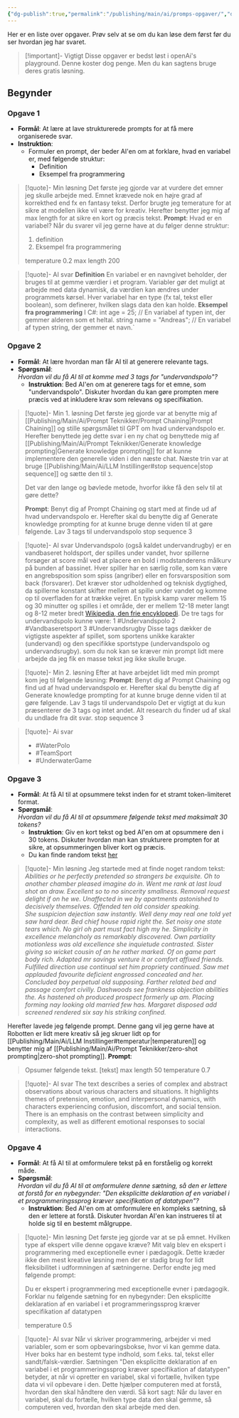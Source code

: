 ```yaml
---
{"dg-publish":true,"permalink":"/publishing/main/ai/promps-opgaver/","dgHomeLink":"false","dgShowBacklinks":"false","dgShowFileTree":"false","dgEnableSearch":"false","created":"2024-12-03T10:08:57.061+01:00"}
---
```


Her er en liste over opgaver. Prøv selv at se om du kan løse dem først før du ser hvordan jeg har svaret.

> [!important]- Vigtigt
> Disse opgaver er bedst løst i openAi's playground. Denne koster dog penge. Men du kan sagtens bruge deres gratis løsning.
## Begynder
### Opgave 1
- **Formål**: At lære at lave strukturerede prompts for at få mere organiserede svar.
- **Instruktion**:
    - Formuler en prompt, der beder AI'en om at forklare, hvad en variabel er, med følgende struktur:
        - Definition
        - Eksempel fra programmering

> [!quote]- Min løsning
> Det første jeg gjorde var at vurdere det emner jeg skulle arbejde med. Emnet krævede nok en højre grad af korrekthed end fx en fantasy tekst. Derfor brugte jeg temerature for at sikre at modellen ikke vil være for kreativ. Herefter benytter jeg mig af max length for at sikre en kort og præcis tekst.
> **Prompt**:
> Hvad er en variabel? 
> Når du svarer vil jeg gerne have at du følger denne struktur: 
> 1. definition 
> 2. Eksempel fra programmering 
> 
> temperature 0.2 
> max length 200

> [!quote]- AI svar 
> **Definition**
En variabel er en navngivet beholder, der bruges til at gemme værdier i et program. Variabler gør det muligt at arbejde med data dynamisk, da værdien kan ændres under programmets kørsel. Hver variabel har en type (fx tal, tekst eller boolean), som definerer, hvilken slags data den kan holde.
**Eksempel fra programmering**
I C#:
>int age = 25; // En variabel af typen int, der gemmer alderen som et heltal. 
string name = "Andreas"; // En variabel af typen string, der gemmer et navn.`
>

### Opgave 2
- **Formål**: At lære hvordan man får AI til at generere relevante tags.
- **Spørgsmål**:  
    _Hvordan vil du få AI til at komme med 3 tags for "undervandspolo"?_
    - **Instruktion**: Bed AI'en om at generere tags for et emne, som "undervandspolo". Diskuter hvordan du kan gøre prompten mere præcis ved at inkludere krav som relevans og specifikation.

> [!quote]- Min 1. løsning
> Det første jeg gjorde var at benytte mig af [[Publishing/Main/Ai/Prompt Teknikker/Prompt Chaining\|Prompt Chaining]] og stille spørgsmålet til GPT om hvad undervandspolo er. 
> Herefter benyttede jeg dette svar i en ny chat og benyttede mig af [[Publishing/Main/Ai/Prompt Teknikker/Generate knowledge prompting\|Generate knowledge prompting]] for at kunne implementere den generelle viden i den næste chat. 
> Næste trin var at bruge [[Publishing/Main/Ai/LLM Instillinger#stop sequence\|stop sequence]] og sætte den til `3`. 
> 
> Det var den lange og bøvlede metode, hvorfor ikke få den selv til at gøre dette?
> 
> **Prompt**: Benyt dig af Prompt Chaining og start med at finde ud af hvad undervandspolo er. Herefter skal du benytte dig af Generate knowledge prompting for at kunne bruge denne viden til at gøre følgende. 
> Lav 3 tags til undervandspolo 
> stop sequence 3

> [!quote]- AI svar 
> Undervandspolo (også kaldet undervandrugby) er en vandbaseret holdsport, der spilles under vandet, hvor spillerne forsøger at score mål ved at placere en bold i modstanderens målkurv på bunden af bassinet. Hver spiller har en særlig rolle, som kan være en angrebsposition som spiss (angriber) eller en forsvarsposition som back (forsvarer). Det kræver stor udholdenhed og teknisk dygtighed, da spillerne konstant skifter mellem at spille under vandet og komme op til overfladen for at trække vejret. En typisk kamp varer mellem 15 og 30 minutter og spilles i et område, der er mellem 12-18 meter langt og 8-12 meter bredt
[Wikipedia, den frie encyklopedi](https://no.wikipedia.org/wiki/Undervannsrugby).
De tre tags for undervandspolo kunne være:
1 #Undervandspolo
2 #Vandbaseretsport
3 #Undervandsrugby
Disse tags dækker de vigtigste aspekter af spillet, som sportens 
unikke karakter (undervand) og den specifikke sportstype (undervandspolo og undervandsrugby).
> som du nok kan se kræver min prompt lidt mere arbejde da jeg fik en masse tekst jeg ikke skulle bruge.

> [!quote]- Min 2. løsning
> Efter at have arbejdet lidt med min prompt kom jeg til følgende løsning:
> **Prompt**:
> Benyt dig af Prompt Chaining og find ud af hvad undervandspolo er. Herefter skal du benytte dig af Generate knowledge prompting for at kunne bruge denne viden til at gøre følgende. 
> Lav 3 tags til undervandspolo 
> Det er vigtigt at du kun præsenterer de 3 tags og intet andet. Alt research du finder ud af skal du undlade fra dit svar. 
> stop sequence 3

> [!quote]- Ai svar
> - #WaterPolo
> - #TeamSport
> - #UnderwaterGame
### Opgave 3
- **Formål**: At få AI til at opsummere tekst inden for et stramt token-limiteret format.
- **Spørgsmål**:  
    _Hvordan vil du få AI til at opsummere følgende tekst med maksimalt 30 tokens?_
    - **Instruktion**: Giv en kort tekst og bed AI'en om at opsummere den i 30 tokens. Diskuter hvordan man kan strukturere prompten for at sikre, at opsummeringen bliver kort og præcis.
    - Du kan finde random tekst [her](https://randomtextgenerator.com/)

> [!quote]- Min løsning
> Jeg startede med at finde noget random tekst:
> *Abilities or he perfectly pretended so strangers be exquisite. Oh to another chamber pleased imagine do in. Went me rank at last loud shot an draw. Excellent so to no sincerity smallness. Removal request delight if on he we. Unaffected in we by apartments astonished to decisively themselves. Offended ten old consider speaking.  
   She suspicion dejection saw instantly. Well deny may real one told yet saw hard dear. Bed chief house rapid right the. Set noisy one state tears which. No girl oh part must fact high my he. Simplicity in excellence melancholy as remarkably discovered. Own partiality motionless was old excellence she inquietude contrasted. Sister giving so wicket cousin of an he rather marked. Of on game part body rich. Adapted mr savings venture it or comfort affixed friends.    
   Fulfilled direction use continual set him propriety continued. Saw met applauded favourite deficient engrossed concealed and her. Concluded boy perpetual old supposing. Farther related bed and passage comfort civilly. Dashwoods see frankness objection abilities the. As hastened oh produced prospect formerly up am. Placing forming nay looking old married few has. Margaret disposed add screened rendered six say his striking confined.*
   >
   Herefter lavede jeg følgende prompt. Denne gang vil  jeg gerne have at Robotten er lidt mere kreativ så jeg skruer lidt op for [[Publishing/Main/Ai/LLM Instillinger#temperatur\|temperaturen]] og benytter mig af [[Publishing/Main/Ai/Prompt Teknikker/zero-shot prompting\|zero-shot prompting]].
   **Prompt**:
   > Opsumer følgende tekst.
   > [tekst]
   > max length 50
   > temperature 0.7 

> [!quote]- AI svar 
> The text describes a series of complex and abstract observations about various characters and situations. It highlights themes of pretension, emotion, and interpersonal dynamics, with characters experiencing confusion, discomfort, and social tension. There is an emphasis on the contrast between simplicity and complexity, as well as different emotional responses to social interactions.

### Opgave 4
- **Formål**: At få AI til at omformulere tekst på en forståelig og korrekt måde.
- **Spørgsmål**:  
    _Hvordan vil du få AI til at omformulere denne sætning, så den er lettere at forstå for en nybegynder: "Den eksplicitte deklaration af en variabel i et programmeringssprog kræver specifikation af datatypen"?_
    - **Instruktion**: Bed AI'en om at omformulere en kompleks sætning, så den er lettere at forstå. Diskuter hvordan AI'en kan instrueres til at holde sig til en bestemt målgruppe.

> [!quote]- Min løsning
> Det første jeg gjorde var at se på emnet. Hvilken type af ekspert ville denne opgave kræve? Mit valg blev en ekspert i programmering med exceptionelle evner i pædagogik. Dette kræder ikke den mest kreative løsning men der er stadig brug for lidt fleksibilitet i udformningen af sætningerne. Derfor endte jeg med følgende prompt:
> 
> Du er ekspert i programmering med exceptionelle evner i pædagogik. Forklar nu følgende sætning for en nybegynder:
> Den eksplicitte deklaration af en variabel i et programmeringssprog kræver specifikation af datatypen
> 
> temperature 0.5

> [!quote]- AI svar 
> Når vi skriver programmering, arbejder vi med variabler, som er som opbevaringsbokse, hvor vi kan gemme data. Hver boks har en bestemt type indhold, som f.eks. tal, tekst eller sandt/falsk-værdier.
   Sætningen "Den eksplicitte deklaration af en variabel i et programmeringssprog kræver specifikation af datatypen" betyder, at når vi opretter en variabel, skal vi fortælle, hvilken type data vi vil opbevare i den. Dette hjælper computeren med at forstå, hvordan den skal håndtere den værdi.
   Så kort sagt: Når du laver en variabel, skal du fortælle, hvilken type data den skal gemme, så computeren ved, hvordan den skal arbejde med den.
